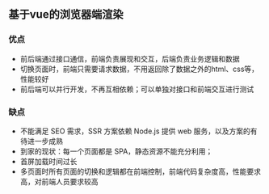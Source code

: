 ## 基于vue的浏览器端渲染


### 优点

* 前后端通过接口通信，前端负责展现和交互，后端负责业务逻辑和数据<!-- .element: class="fragment" data-fragment-index="1" -->
* 切换页面时，前端只需要请求数据，不用返回除了数据之外的html、css等，性能较好<!-- .element: class="fragment" data-fragment-index="2" -->
* 前后端可以并行开发，不再互相依赖；可以单独对接口和前端交互进行测试<!-- .element: class="fragment" data-fragment-index="3" -->


### 缺点

* 不能满足 SEO 需求，SSR 方案依赖 Node.js 提供 web 服务，以及方案的有待进一步成熟<!-- .element: class="fragment" data-fragment-index="1" -->
* 到家的现状：每一个页面都是 SPA，静态资源不能充分利用；<!-- .element: class="fragment" data-fragment-index="2" -->
* 首屏加载时间过长<!-- .element: class="fragment" data-fragment-index="3" -->
* 多页面时所有页面的切换和逻辑都在前端控制，前端代码复杂度高，性能要求高，对前端人员要求较高<!-- .element: class="fragment" data-fragment-index="4" -->

